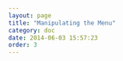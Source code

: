 ```yaml
---
layout: page
title: "Manipulating the Menu"
category: doc
date: 2014-06-03 15:57:23
order: 3
---
```



